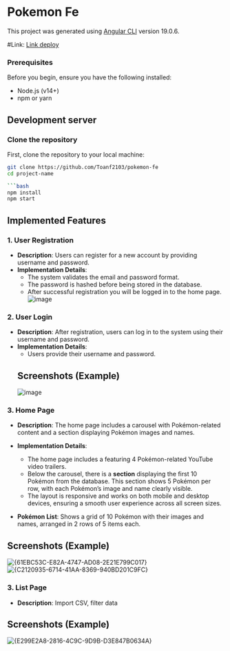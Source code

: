 # Pokemon Fe

This project was generated using [Angular CLI](https://github.com/angular/angular-cli) version 19.0.6.


#Link: [Link deploy](https://pokemon-fe-29ne-git-main-toanf2103s-projects.vercel.app)

### Prerequisites
Before you begin, ensure you have the following installed:
- Node.js (v14+)
- npm or yarn
## Development server

### Clone the repository
First, clone the repository to your local machine:

```bash
git clone https://github.com/Toanf2103/pokemon-fe
cd project-name

```bash
npm install
npm start
```
## Implemented Features
### 1. User Registration

- **Description**: Users can register for a new account by providing username and password.
- **Implementation Details**:
  - The system validates the email and password format.
  - The password is hashed before being stored in the database.
  - After successful registration you will be logged in to the home page.
  ![image](https://github.com/user-attachments/assets/873f2a53-9f96-4a15-832b-fc474c4ee229)


### 2. User Login

- **Description**: After registration, users can log in to the system using their username and password.
- **Implementation Details**:
  - Users provide their username and password.
  ## Screenshots (Example)
  ![image](https://github.com/user-attachments/assets/16a97089-6d9f-4e72-ab50-fb3078b1df03)


### 3. Home Page

- **Description**: The home page  includes a carousel with Pokémon-related content and a section displaying Pokémon images and names.

- **Implementation Details**:
  - The home page includes a featuring 4 Pokémon-related YouTube video trailers.
  - Below the carousel, there is a **section** displaying the first 10 Pokémon from the database. This section shows 5 Pokémon per row, with each Pokémon’s image and name clearly visible.
  - The layout is responsive and works on both mobile and desktop devices, ensuring a smooth user experience across all screen sizes.

 - **Pokémon List**: Shows a grid of 10 Pokémon with their images and names, arranged in 2 rows of 5 items each.

 ## Screenshots (Example)
 ![{61EBC53C-E82A-4747-AD08-2E21E799C017}](https://github.com/user-attachments/assets/f8c454c0-e142-4439-b6b9-c2ac2b5e35fe)
 ![{C2120935-6714-41AA-8369-940BD201C9FC}](https://github.com/user-attachments/assets/e6472c9d-8571-4ffc-8142-783c543e1089)



### 3. List Page

- **Description**: Import CSV, filter data

## Screenshots (Example)
![{E299E2A8-2816-4C9C-9D9B-D3E847B0634A}](https://github.com/user-attachments/assets/a8f8c006-4a66-421a-b03e-f6293842a94f)




